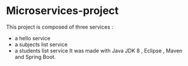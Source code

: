 # Microservices-project
This project is composed of three services :
* a hello service 
* a subjects list service
* a students list service
It was made with Java JDK 8 , Eclipse , Maven and Spring Boot.
 
